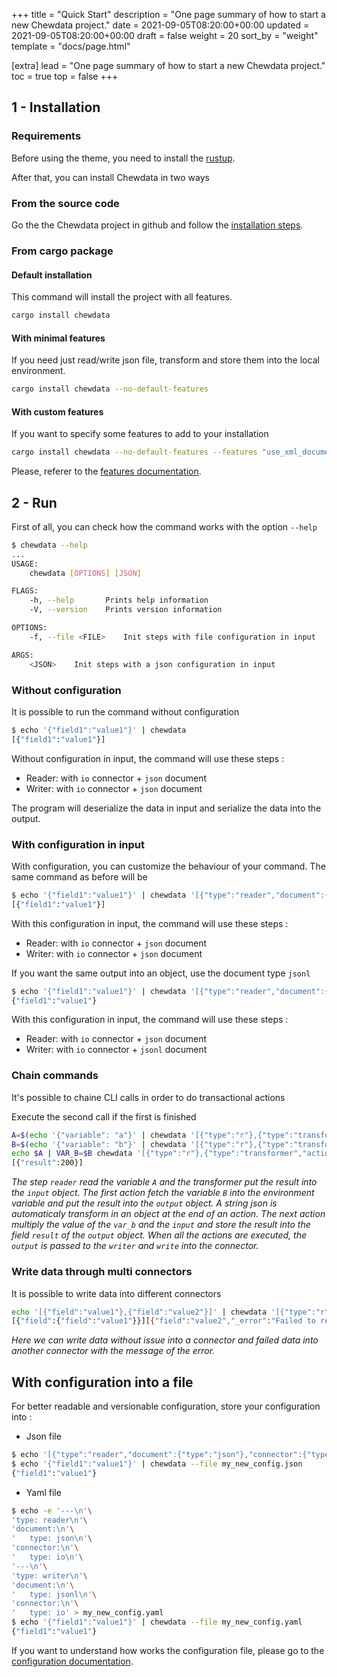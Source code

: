 +++
title = "Quick Start"
description = "One page summary of how to start a new Chewdata project."
date = 2021-09-05T08:20:00+00:00
updated = 2021-09-05T08:20:00+00:00
draft = false
weight = 20
sort_by = "weight"
template = "docs/page.html"

[extra]
lead = "One page summary of how to start a new Chewdata project."
toc = true
top = false
+++

## 1 - Installation

### Requirements

Before using the theme, you need to install the [rustup](https://www.rust-lang.org/tools/install).

After that, you can install Chewdata in two ways

### From the source code

Go the the Chewdata project in github and follow the [installation steps](https://github.com/jmfiaschi/chewdata#setup-from-source-code).

### From cargo package

#### Default installation

This command will install the project with all features.
```bash
cargo install chewdata
```

#### With minimal features

If you need just read/write json file, transform and store them into the local environment.
```bash
cargo install chewdata --no-default-features
```

#### With custom features
If you want to specify some features to add to your installation
```bash
cargo install chewdata --no-default-features --features "use_xml_document use_bucket_connector"
```
Please, referer to the [features documentation](/docs/componants/feature)</a>.

## 2 - Run

First of all, you can check how the command works with the option `--help`
```bash
$ chewdata --help
...
USAGE:
    chewdata [OPTIONS] [JSON]

FLAGS:
    -h, --help       Prints help information
    -V, --version    Prints version information

OPTIONS:
    -f, --file <FILE>    Init steps with file configuration in input

ARGS:
    <JSON>    Init steps with a json configuration in input
```

### Without configuration

It is possible to run the command without configuration
```bash
$ echo '{"field1":"value1"}' | chewdata
[{"field1":"value1"}]
```
 Without configuration in input, the command will use these steps :
* Reader: with `io` connector + `json` document 
* Writer: with `io` connector + `json` document

The program will deserialize the data in input and serialize the data into the output.


### With configuration in input

With configuration, you can customize the behaviour of your command. The same command as before will be
```bash
$ echo '{"field1":"value1"}' | chewdata '[{"type":"reader","document":{"type":"json"},"connector":{"type":"io"}},{"type":"writer","document":{"type":"json"},"connector":{"type":"io"}}]'
[{"field1":"value1"}]
```
 With this configuration in input, the command will use these steps :
* Reader: with `io` connector + `json` document 
* Writer: with `io` connector + `json` document

If you want the same output into an object, use the document type `jsonl`
```bash
$ echo '{"field1":"value1"}' | chewdata '[{"type":"reader","document":{"type":"json"},"connector":{"type":"io"}},{"type":"writer","document":{"type":"jsonl"},"connector":{"type":"io"}}]'
{"field1":"value1"}
```
 With this configuration in input, the command will use these steps :
* Reader: with `io` connector + `json` document 
* Writer: with `io` connector + `jsonl` document

### Chain commands

It's possible to chaine CLI calls in order to do transactional actions

Execute the second call if the first is finished
```bash
A=$(echo '{"variable": "a"}' | chewdata '[{"type":"r"},{"type":"transformer","actions":[{"field":"/","pattern":"{{ input | json_encode() }}"},{"field":"value","pattern":"10"}]},{"type":"w", "doc":{"type":"jsonl"}}]') &&\
B=$(echo '{"variable": "b"}' | chewdata '[{"type":"r"},{"type":"transformer","actions":[{"field":"/","pattern":"{{ input | json_encode() }}"},{"field":"value","pattern":"20"}]},{"type":"w", "doc":{"type":"jsonl"}}]') &&\
echo $A | VAR_B=$B chewdata '[{"type":"r"},{"type":"transformer","actions":[{"field":"var_b","pattern":"{{ get_env(name=\"VAR_B\") }}"},{"field":"result","pattern":"{{ output.var_b.value * input.value }}"},{"field":"var_b","type":"remove"}]},{"type":"w"}]'
[{"result":200}]
```
*The step `reader` read the variable `A` and the transformer put the result into the `input` object. 
The first action fetch the variable `B` into the environment variable and put the result into the `output` object. 
A string json is automaticaly transform in an object at the end of an action.
The next action multiply the value of the `var_b` and the `input` and store the result into the field `result` of the `output` object.
When all the actions are executed, the `output` is passed to the `writer` and `write` into the connector.*

### Write data through multi connectors

It is possible to write data into different connectors
```bash
echo '[{"field":"value1"},{"field":"value2"}]' | chewdata '[{"type":"r"},{"type":"t","actions":[{"field":"field","pattern":"{% if input.field == \"value2\" %}{{ throw(message=\"I throw an error!\") }}{% else %}{{ input | json_encode() }}{% endif %}"}]},{"type":"w","data_type":"ok"},{"type":"w","data_type":"err"}]'
[{"field":{"field":"value1"}}][{"field":"value2","_error":"Failed to render the field 'field'. I throw an error!"}]
```
*Here we can write data without issue into a connector and failed data into another connector with the message of the error.*

## With configuration into a file

For better readable and versionable configuration, store your configuration into :

* Json file
```bash
$ echo '[{"type":"reader","document":{"type":"json"},"connector":{"type":"io"}},{"type":"writer","document":{"type":"jsonl"},"connector":{"type":"io"}}]' > my_new_config.json
$ echo '{"field1":"value1"}' | chewdata --file my_new_config.json
{"field1":"value1"}
```

* Yaml file
```bash
$ echo -e '---\n'\
'type: reader\n'\
'document:\n'\
'   type: json\n'\
'connector:\n'\
'   type: io\n'\
'---\n'\
'type: writer\n'\
'document:\n'\
'   type: jsonl\n'\
'connector:\n'\
'   type: io' > my_new_config.yaml
$ echo '{"field1":"value1"}' | chewdata --file my_new_config.yaml
{"field1":"value1"}
```

If you want to understand how works the configuration file, please go to the [configuration documentation](/docs/componants/configuration).
